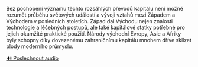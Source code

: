 
Bez pochopení významu těchto rozsáhlých převodů kapitálu není možné rozumět průběhu světových událostí a vývoji vztahů mezi Západem a Východem v posledních stoletích. Západ dal Východu nejen znalosti technologie a léčebných postupů, ale také kapitálové statky potřebné pro jejich okamžité praktické použití. Národy východní Evropy, Asie a Afriky byly schopny díky dovezenému zahraničnímu kapitálu mnohem dříve sklízet plody moderního průmyslu.

[🔊 Poslechnout audio](/data/7-paragraphs/audio/chapter_91/para_005-Bez-pochopen-vznamu-tchto-rozshlch-pevod-ka.mp3)
